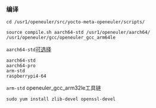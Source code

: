 


### 编译


    cd /usr1/openeuler/src/yocto-meta-openeuler/scripts/

    source compile.sh aarch64-std /usr1/openeuler/aarch64/ /usr1/openeuler/gcc/openeuler_gcc_arm64le

`aarch64-std`[可选择](https://gitee.com/openeuler/yocto-meta-openeuler/blob/master/scripts/compile.sh)

    aarch64-std
    aarch64-pro
    arm-std
    raspberrypi4-64

`arm-std` openeuler_gcc_arm32le工具链

    sudo yum install zlib-devel openssl-devel